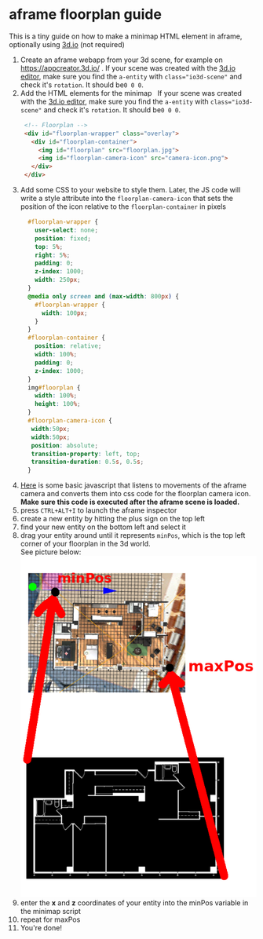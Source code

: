 # aframe floorplan guide
This is a tiny guide on how to make a minimap HTML element in aframe, optionally using [3d.io](https://3d.io) (not required) 

1. Create an aframe webapp from your 3d scene, for example on https://appcreator.3d.io/ .
   If your scene was created with the [3d.io editor](https://spaces.archilogic.com/dashboard), make sure you find the ``a-entity`` with ``class="io3d-scene"`` and check it's ``rotation``. It should be``0 0 0``.
1. Add the HTML elements for the minimap   If your scene was created with the [3d.io editor](https://spaces.archilogic.com/dashboard), make sure you find the ``a-entity`` with ``class="io3d-scene"`` and check it's ``rotation``. It should be``0 0 0``.  
     ```html
      <!-- Floorplan -->
      <div id="floorplan-wrapper" class="overlay">
        <div id="floorplan-container">
          <img id="floorplan" src="floorplan.jpg">
          <img id="floorplan-camera-icon" src="camera-icon.png">
        </div>
      </div>
     ```  
1. Add some CSS to your website to style them. Later, the JS code will write a style attribute into the ``floorplan-camera-icon`` that sets the position of the icon relative to the ``floorplan-container`` in pixels  
     ```css
       #floorplan-wrapper {
         user-select: none;
         position: fixed;
         top: 5%;
         right: 5%;
         padding: 0;
         z-index: 1000;
         width: 250px;
       }
       @media only screen and (max-width: 800px) {
         #floorplan-wrapper {
           width: 100px;
         }
       }
       #floorplan-container {
         position: relative;
         width: 100%;
         padding: 0;
         z-index: 1000;
       }
       img#floorplan {
         width: 100%;
         height: 100%;
       }
       #floorplan-camera-icon {
        width:50px;
        width:50px;
        position: absolute;
        transition-property: left, top;
        transition-duration: 0.5s, 0.5s;
       }
     ```
1. [Here](https://github.com/mope1/3dio-floorplan-guide/blob/master/floorplan.js) is some basic javascript that listens to movements of the aframe camera and converts them into css code for the floorplan camera icon. **Make sure this code is executed after the aframe scene is loaded.**
2. press ``CTRL+ALT+I`` to launch the aframe inspector
3. create a new entity by hitting the plus sign on the top left
4. find your new entity on the bottom left and select it
5. drag your entity around until it represents ``minPos``, which is the top left corner of your floorplan in the 3d world.  
   See picture below:  
   ![](guide.png)
6. enter the **x** and **z** coordinates of your entity into the minPos variable in the minimap script
7. repeat for maxPos
8. You're done!
